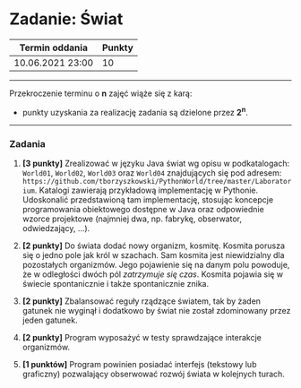 # Zadanie: Świat

| Termin oddania | Punkty     |
|----------------|:-----------|
| 10.06.2021  23:00  |    10      |

--- 
Przekroczenie terminu o **n** zajęć wiąże się z karą:
- punkty uzyskania za realizację zadania są dzielone przez **2<sup>n</sup>**.

--- 

### Zadania
1. **[3 punkty]** Zrealizować w języku Java świat wg opisu w podkatalogach:
   `World01`, `World02`, `World03` oraz `World04` znajdujących się pod adresem:
   `https://github.com/tborzyszkowski/PythonWorld/tree/master/Laboratorium`.
   Katalogi zawierają przykładową implementację w Pythonie. 
   Udoskonalić przedstawioną tam implementację, 
   stosując koncepcje programowania obiektowego dostępne w Java 
   oraz odpowiednie wzorce projektowe (najmniej dwa, np. fabrykę, obserwator, odwiedzający, ...).
   
1. **[2 punkty]** Do świata dodać nowy organizm, kosmitę. Kosmita porusza się 
   o jedno pole jak król w szachach. Sam kosmita jest niewidzialny dla pozostałych 
   organizmów.
    Jego pojawienie się na danym polu powoduje, 
   że w odległości dwóch pól *zatrzymuje się czas*. 
   Kosmita pojawia się w świecie spontanicznie i także spontanicznie znika. 
   
1. **[2 punkty]** Zbalansować reguły rządzące światem, tak by żaden gatunek nie wyginął 
    i dodatkowo by świat nie został zdominowany przez jeden gatunek.
   
1. **[2 punkty]** Program wyposażyć w testy sprawdzające interakcje organizmów.

1. **[1 punktów]** Program powinien posiadać interfejs (tekstowy lub graficzny) pozwalający obserwować
    rozwój świata w kolejnych turach.